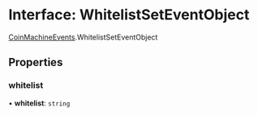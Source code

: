 # Interface: WhitelistSetEventObject

[CoinMachineEvents](../modules/CoinMachineEvents.md).WhitelistSetEventObject

## Properties

### whitelist

• **whitelist**: `string`
